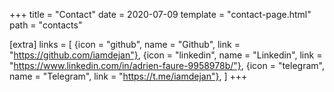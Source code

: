 +++
title = "Contact"
date = 2020-07-09
template = "contact-page.html"
path = "contacts"

[extra]
links = [
  {icon = "github", name = "Github", link = "https://github.com/iamdejan"},
  {icon = "linkedin", name = "Linkedin", link = "https://www.linkedin.com/in/adrien-faure-9958978b/"},
  {icon = "telegram", name = "Telegram", link = "https://t.me/iamdejan"},
]
+++

